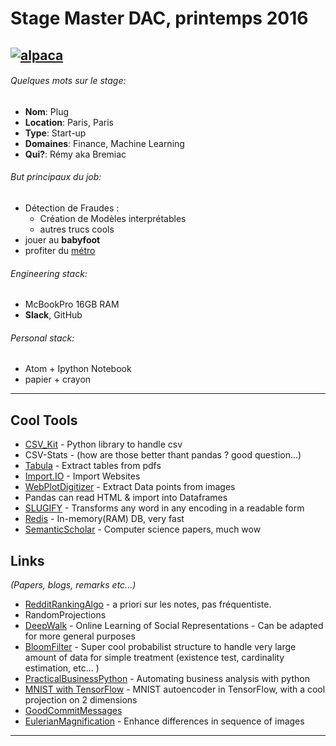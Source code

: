 # Stage Master DAC, printemps 2016
## [![alpaca](http://assistly-production.s3.amazonaws.com/payplug/portal_attachments/243065/Logo_Normal_original.png?AWSAccessKeyId=AKIAJNSFWOZ6ZS23BMKQ&Expires=1458470060&Signature=SIWpnMx7844QRR2O1XPTpZ6Enuc%3D&response-content-disposition=filename%3D%22Logo_Normal.png%22&response-content-type=image%2Fpng)](http://www.alpaca.ai/)
###### Quelques mots sur le stage:

* **Nom**: Plug
* **Location**: Paris, Paris
* **Type**: Start-up
* **Domaines**: Finance, Machine Learning
* **Qui?**: Rémy aka Bremiac


###### But principaux du job:

* Détection de Fraudes :
  * Création de Modèles interprétables
  * autres trucs cools
* jouer au **babyfoot**
* profiter du [métro](https://umbilicusurbis.files.wordpress.com/2013/05/foule_metro_3__c_reuters.jpg)


###### Engineering stack:

* McBookPro 16GB RAM
* **Slack**, GitHub


###### Personal stack:

* Atom + Ipython Notebook
* papier + crayon


___

## Cool Tools
- [CSV_Kit](https://csvkit.readthedocs.org/en/540/) - Python library to handle csv
- CSV-Stats - (how are those better thant pandas ? good question...)
- [Tabula](http://tabula.technology/) - Extract tables from pdfs
- [Import.IO](https://www.import.io/) - Import Websites
- [WebPlotDigitizer](http://arohatgi.info/WebPlotDigitizer/) - Extract Data points from images
- Pandas can read HTML & import into Dataframes
- [SLUGIFY](https://github.com/cocur/slugify) - Transforms any word in any encoding in a readable form
- [Redis](http://redis.io/) - In-memory(RAM) DB, very fast
- [SemanticScholar](https://www.semanticscholar.org) - Computer science papers, much wow


## Links
 *(Papers, blogs, remarks etc...)*
- [RedditRankingAlgo](https://medium.com/hacking-and-gonzo/how-reddit-ranking-algorithms-work-ef111e33d0d9#.6t0r61ah9) - a priori sur les notes, pas fréquentiste.
- RandomProjections
- [DeepWalk](http://arxiv.org/abs/1403.6652) - Online Learning of Social Representations - Can be adapted for more general purposes
- [BloomFilter](https://fr.wikipedia.org/wiki/Filtre_de_Bloom) - Super cool probabilist structure to handle very large amount of data for simple treatment (existence test, cardinality estimation, etc... )
- [PracticalBusinessPython](http://pbpython.com) - Automating business analysis with python
- [MNIST with TensorFlow](https://jmetzen.github.io/2015-11-27/vae.html) - MNIST autoencoder in TensorFlow, with a cool projection on 2 dimensions
- [GoodCommitMessages](https://vip.wordpress.com/documentation/commit-messages/)
- [EulerianMagnification](https://www.youtube.com/watch?v=ONZcjs1Pjmk) - Enhance differences in sequence of images


___

